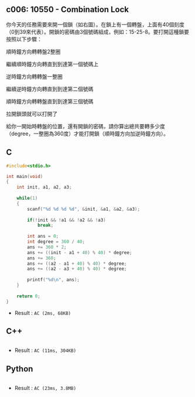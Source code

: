 ## c006: 10550 - Combination Lock
你今天的任務需要來開一個鎖（如右圖）。在鎖上有一個轉盤，上面有40個刻度（0到39來代表）。開鎖的密碼由3個號碼組成，例如：15-25-8。要打開這種鎖要按照以下步驟：

順時鐘方向轉轉盤2整圈

繼續順時鐘方向轉直到到達第一個號碼上

逆時鐘方向轉轉盤一整圈

繼續逆時鐘方向轉直到到達第二個號碼

順時鐘方向轉轉盤直到到達第三個號碼

拉開鎖頭就可以打開了

給你一開始時轉盤的位置，還有開鎖的密碼，請你算出總共要轉多少度（degree，一整圈為360度）才能打開鎖（順時鐘方向加逆時鐘方向）。

## C
```C
#include<stdio.h>

int main(void)
{
	int init, a1, a2, a3;
	
	while(1)
	{
		scanf("%d %d %d %d", &init, &a1, &a2, &a3);
		
		if(!init && !a1 && !a2 && !a3)
			break;
		
		int ans = 0;
		int degree = 360 / 40;
		ans += 360 * 2;
		ans += ((init - a1 + 40) % 40) * degree;
		ans += 360;
		ans += ((a2 - a1 + 40) % 40) * degree;
		ans += ((a2 - a3 + 40) % 40) * degree;
		
		printf("%d\n", ans);
	}
	
	return 0;
}
```
 * Result : `AC (2ms, 68KB)`

## C++
```C++

```
 * Result : `AC (11ms, 304KB)`

## Python
```python

```
 * Result : `AC (23ms, 3.8MB)`
